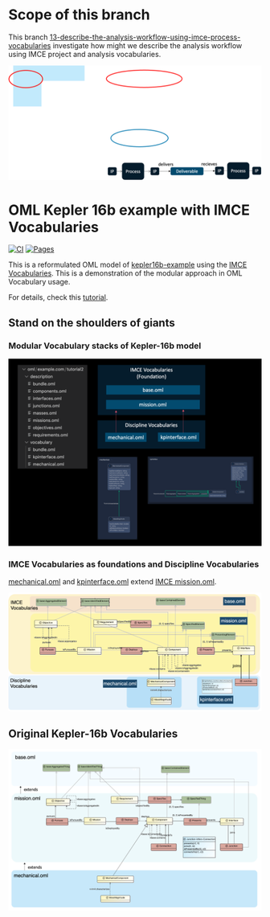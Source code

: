 # Scope of this branch

This branch [13-describe-the-analysis-workflow-using-imce-process-vocabularies](https://github.com/UTNAK/kepler16b-using-imce-vocabulary/tree/13-describe-the-analysis-workflow-using-imce-process-vocabularies) investigate how might we describe the analysis workflow using IMCE project and analysis vocabularies.


![process concept](img/image-1.png)



# OML Kepler 16b example with IMCE Vocabularies

[![CI](https://github.com/opencaesar/kepler16b-example/actions/workflows/ci.yml/badge.svg)](https://github.com/opencaesar/kepler16b-example/actions/workflows/ci.yml)
[![Pages](https://img.shields.io/badge/Pages-HTML-blue)](http://opencaesar.github.io/kepler16b-example/) 

This is a reformulated OML model of [kepler16b-example](https://github.com/opencaesar/kepler16b-example) using the [IMCE Vocabularies](https://github.com/opencaesar/imce-vocabularies).
This is a demonstration of the modular approach in OML Vocabulary usage.

For details, check this [tutorial](http://www.opencaesar.io/oml-tutorials/#tutorial2).


## Stand on the shoulders of giants

### Modular Vocabulary stacks of Kepler-16b model

![alt text](img/image.png)

### IMCE Vocabularies as foundations and Discipline Vocabularies

[mechanical.oml](./src/oml/example.com/tutorial2/vocabulary/mechanical.oml) and [kpinterface.oml](./src/oml/example.com/tutorial2/vocabulary/kpinterface.oml) extend [IMCE mission.oml](https://github.com/opencaesar/imce-vocabularies/blob/master/src/oml/imce.jpl.nasa.gov/foundation/mission.oml).


![alt text](img/image-5.png)


## Original Kepler-16b Vocabularies

![alt text](img/image-4.png)